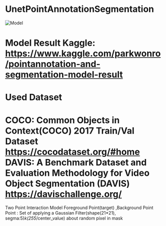 # UnetPointAnnotationSegmentation

![Model](.model.png)

# Model Result Kaggle: https://www.kaggle.com/parkwonro/pointannotation-and-segmentation-model-result

# Used Dataset
COCO: Common Objects in Context(COCO) 2017 Train/Val Dataset https://cocodataset.org/#home
DAVIS: A Benchmark Dataset and Evaluation Methodology for Video Object Segmentation (DAVIS) https://davischallenge.org/
============================================================================================

Two Point Interaction Model
Foreground Point(target) ,Background Point 
Point : Set of applying a Gaussian Filter(shape(21*21), segma:5)*k(255*/center_value) about random pixel in mask
